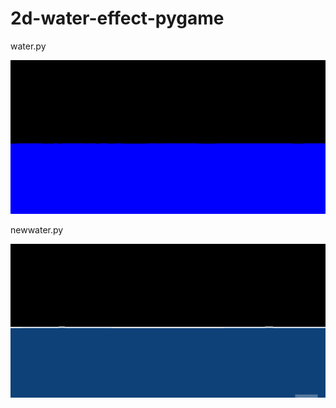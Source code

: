 ﻿# 2d-water-effect-pygame


water.py 

![til](https://github.com/GrumpyDude02/2d-water-effect-pygame/blob/master/gifs/water_1.gif)

newwater.py

![til](https://github.com/GrumpyDude02/2d-water-effect-pygame/blob/master/gifs/water_2.gif)
